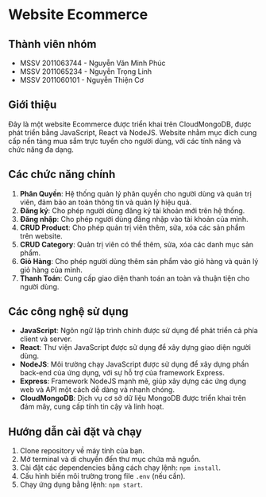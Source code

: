 # Website Ecommerce

## Thành viên nhóm
- MSSV 2011063744 - Nguyễn Văn Minh Phúc
- MSSV 2011065234 - Nguyễn Trọng Linh
- MSSV 2011060101 - Nguyễn Thiện Cơ

## Giới thiệu
Đây là một website Ecommerce được triển khai trên CloudMongoDB, được phát triển bằng JavaScript, React và NodeJS. Website nhằm mục đích cung cấp nền tảng mua sắm trực tuyến cho người dùng, với các tính năng và chức năng đa dạng.

## Các chức năng chính
1. **Phân Quyền**: Hệ thống quản lý phân quyền cho người dùng và quản trị viên, đảm bảo an toàn thông tin và quản lý hiệu quả.
2. **Đăng ký**: Cho phép người dùng đăng ký tài khoản mới trên hệ thống.
3. **Đăng nhập**: Cho phép người dùng đăng nhập vào tài khoản của mình.
4. **CRUD Product**: Cho phép quản trị viên thêm, sửa, xóa các sản phẩm trên website.
5. **CRUD Category**: Quản trị viên có thể thêm, sửa, xóa các danh mục sản phẩm.
6. **Giỏ Hàng**: Cho phép người dùng thêm sản phẩm vào giỏ hàng và quản lý giỏ hàng của mình.
7. **Thanh Toán**: Cung cấp giao diện thanh toán an toàn và thuận tiện cho người dùng.

## Các công nghệ sử dụng
- **JavaScript**: Ngôn ngữ lập trình chính được sử dụng để phát triển cả phía client và server.
- **React**: Thư viện JavaScript được sử dụng để xây dựng giao diện người dùng.
- **NodeJS**: Môi trường chạy JavaScript được sử dụng để xây dựng phần back-end của ứng dụng, với sự hỗ trợ của framework Express.
- **Express**: Framework NodeJS mạnh mẽ, giúp xây dựng các ứng dụng web và API một cách dễ dàng và nhanh chóng.
- **CloudMongoDB**: Dịch vụ cơ sở dữ liệu MongoDB được triển khai trên đám mây, cung cấp tính tin cậy và linh hoạt.

## Hướng dẫn cài đặt và chạy
1. Clone repository về máy tính của bạn.
2. Mở terminal và di chuyển đến thư mục chứa mã nguồn.
3. Cài đặt các dependencies bằng cách chạy lệnh: `npm install`.
4. Cấu hình biến môi trường trong file `.env` (nếu cần).
5. Chạy ứng dụng bằng lệnh: `npm start`.


